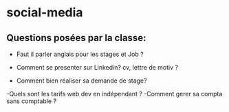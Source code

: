 # social-media

## Questions posées par la classe:

- Faut il parler anglais pour les stages et Job ?
- Comment se presenter sur Linkedin? cv, lettre de motiv ?

- Comment bien réaliser sa demande de stage?

-Quels sont les tarifs web dev en indépendant ?
-Comment gerer sa compta sans comptable ? 
